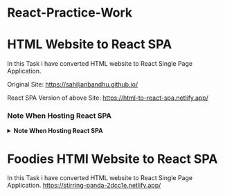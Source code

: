 # React-Practice-Work

# HTML Website to React SPA

In this Task i have converted HTML website to React Single Page Application.

Original Site: https://sahiljanbandhu.github.io/

React SPA Version of above Site: https://html-to-react-spa.netlify.app/


### Note When Hosting React SPA
<details>
  <summary><b>Note When Hosting React SPA</b></summary>
  <br />
  If your SPA is build with React then React Router handles routing on the client side (browser) when you visit internal page (e.g. http://localhost:3000/about) but once you host your SPA on Netlify (server-side) the routing logic has to be modified because Netlify does not know how to handle the route.

Create a file named _redirects without any extension inside public folder.

Copy paste the below content in the file

/*    /index.html   200  

</details>

# Foodies HTMl Website to React SPA

In this Task i have converted HTML website to React Single Page Application.
https://stirring-panda-2dcc1e.netlify.app/
